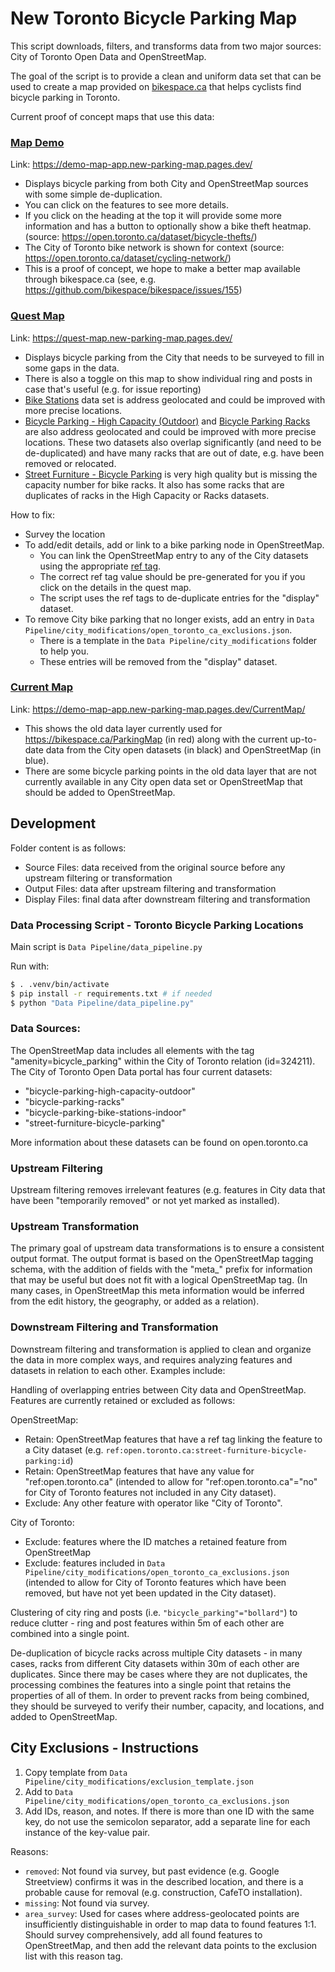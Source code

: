# New Toronto Bicycle Parking Map

This script downloads, filters, and transforms data from two major sources: City of Toronto Open Data and OpenStreetMap. 

The goal of the script is to provide a clean and uniform data set that can be used to create a map provided on [bikespace.ca](https://bikespace.ca/) that helps cyclists find bicycle parking in Toronto.

Current proof of concept maps that use this data:

### [Map Demo](https://demo-map-app.new-parking-map.pages.dev/)

Link: https://demo-map-app.new-parking-map.pages.dev/

- Displays bicycle parking from both City and OpenStreetMap sources with some simple de-duplication.
- You can click on the features to see more details.
- If you click on the heading at the top it will provide some more information and has a button to optionally show a bike theft heatmap. (source: https://open.toronto.ca/dataset/bicycle-thefts/)
- The City of Toronto bike network is shown for context (source: https://open.toronto.ca/dataset/cycling-network/)
- This is a proof of concept, we hope to make a better map available through bikespace.ca (see, e.g. https://github.com/bikespace/bikespace/issues/155)

### [Quest Map](https://quest-map.new-parking-map.pages.dev/)

Link: https://quest-map.new-parking-map.pages.dev/

- Displays bicycle parking from the City that needs to be surveyed to fill in some gaps in the data.
- There is also a toggle on this map to show individual ring and posts in case that's useful (e.g. for issue reporting)
- [Bike Stations](https://open.toronto.ca/dataset/bicycle-parking-bike-stations-indoor/) data set is address geolocated and could be improved with more precise locations.
- [Bicycle Parking - High Capacity (Outdoor)](https://open.toronto.ca/dataset/bicycle-parking-high-capacity-outdoor/) and [Bicycle Parking Racks](https://open.toronto.ca/dataset/bicycle-parking-racks/) are also address geolocated and could be improved with more precise locations. These two datasets also overlap significantly (and need to be de-duplicated) and have many racks that are out of date, e.g. have been removed or relocated.
- [Street Furniture - Bicycle Parking](https://open.toronto.ca/dataset/street-furniture-bicycle-parking/) is very high quality but is missing the capacity number for bike racks. It also has some racks that are duplicates of racks in the High Capacity or Racks datasets.

How to fix:

- Survey the location
- To add/edit details, add or link to a bike parking node in OpenStreetMap.
  - You can link the OpenStreetMap entry to any of the City datasets using the appropriate [ref tag](https://www.openstreetmap.org/user/tallcoleman).
  - The correct ref tag value should be pre-generated for you if you click on the details in the quest map.
  - The script uses the ref tags to de-duplicate entries for the "display" dataset.
- To remove City bike parking that no longer exists, add an entry in `Data Pipeline/city_modifications/open_toronto_ca_exclusions.json`.
  - There is a template in the `Data Pipeline/city_modifications` folder to help you.
  - These entries will be removed from the "display" dataset.

### [Current Map](https://demo-map-app.new-parking-map.pages.dev/CurrentMap/)

Link: https://demo-map-app.new-parking-map.pages.dev/CurrentMap/

- This shows the old data layer currently used for https://bikespace.ca/ParkingMap (in red) along with the current up-to-date data from the City open datasets (in black) and OpenStreetMap (in blue). 
- There are some bicycle parking points in the old data layer that are not currently available in any City open data set or OpenStreetMap that should be added to OpenStreetMap.


## Development

Folder content is as follows:

* Source Files: data received from the original source before any upstream filtering or transformation
* Output Files: data after upstream filtering and transformation
* Display Files: final data after downstream filtering and transformation

### Data Processing Script - Toronto Bicycle Parking Locations

Main script is `Data Pipeline/data_pipeline.py`

Run with:
```bash
$ . .venv/bin/activate
$ pip install -r requirements.txt # if needed
$ python "Data Pipeline/data_pipeline.py"
```

### Data Sources:

The OpenStreetMap data includes all elements with the tag "amenity=bicycle_parking" within the City of Toronto relation (id=324211).
The City of Toronto Open Data portal has four current datasets:
- "bicycle-parking-high-capacity-outdoor"
- "bicycle-parking-racks"
- "bicycle-parking-bike-stations-indoor"
- "street-furniture-bicycle-parking"

More information about these datasets can be found on open.toronto.ca

### Upstream Filtering

Upstream filtering removes irrelevant features (e.g. features in City data that have been "temporarily removed" or not yet marked as installed). 

### Upstream Transformation

The primary goal of upstream data transformations is to ensure a consistent output format. The output format is based on the OpenStreetMap tagging schema, with the addition of fields with the "meta_" prefix for information that may be useful but does not fit with a logical OpenStreetMap tag. (In many cases, in OpenStreetMap this meta information would be inferred from the edit history, the geography, or added as a relation).

### Downstream Filtering and Transformation

Downstream filtering and transformation is applied to clean and organize the data in more complex ways, and requires analyzing features and datasets in relation to each other. Examples include:

Handling of overlapping entries between City data and OpenStreetMap. Features are currently retained or excluded as follows:

OpenStreetMap:
* Retain: OpenStreetMap features that have a ref tag linking the feature to a City dataset (e.g. `ref:open.toronto.ca:street-furniture-bicycle-parking:id`)
* Retain: OpenStreetMap features that have any value for "ref:open.toronto.ca" (intended to allow for "ref:open.toronto.ca"="no" for City of Toronto features not included in any City dataset).
* Exclude: Any other feature with operator like "City of Toronto".

City of Toronto:
* Exclude: features where the ID matches a retained feature from OpenStreetMap
* Exclude: features included in `Data Pipeline/city_modifications/open_toronto_ca_exclusions.json` (intended to allow for City of Toronto features which have been removed, but have not yet been updated in the City dataset).

Clustering of city ring and posts (i.e. `"bicycle_parking"="bollard"`) to reduce clutter - ring and post features within 5m of each other are combined into a single point.

De-duplication of bicycle racks across multiple City datasets - in many cases, racks from different City datasets within 30m of each other are duplicates. Since there may be cases where they are not duplicates, the processing combines the features into a single point that retains the properties of all of them. In order to prevent racks from being combined, they should be surveyed to verify their number, capacity, and locations, and added to OpenStreetMap.

## City Exclusions - Instructions

1. Copy template from `Data Pipeline/city_modifications/exclusion_template.json`
2. Add to `Data Pipeline/city_modifications/open_toronto_ca_exclusions.json`
3. Add IDs, reason, and notes. If there is more than one ID with the same key, do not use the semicolon separator, add a separate line for each instance of the key-value pair.

Reasons:

- `removed`: Not found via survey, but past evidence (e.g. Google Streetview) confirms it was in the described location, and there is a probable cause for removal (e.g. construction, CafeTO installation).
- `missing`: Not found via survey.
- `area_survey`: Used for cases where address-geolocated points are insufficiently distinguishable in order to map data to found features 1:1. Should survey comprehensively, add all found features to OpenStreetMap, and then add the relevant data points to the exclusion list with this reason tag.
